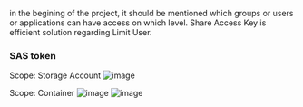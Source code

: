 in the begining of the project, it should be mentioned which groups or users or applications can have access on which level.
Share Access Key is efficient solution regarding Limit User.


### SAS token

Scope: Storage Account
![image](https://github.com/user-attachments/assets/d94a1b42-c0d3-4620-a47b-21e941d4d3a4)

Scope: Container
![image](https://github.com/user-attachments/assets/270db845-6305-4be7-988b-ee528f324a63)
![image](https://github.com/user-attachments/assets/e6eb5f4b-aa4c-4909-964e-30269fc00206)

